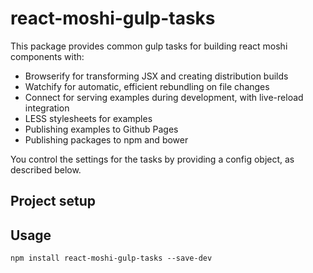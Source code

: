 # react-moshi-gulp-tasks

This package provides common gulp tasks for building react moshi components with:

* Browserify for transforming JSX and creating distribution builds
* Watchify for automatic, efficient rebundling on file changes
* Connect for serving examples during development, with live-reload integration
* LESS stylesheets for examples
* Publishing examples to Github Pages
* Publishing packages to npm and bower

You control the settings for the tasks by providing a config object, as described below.

## Project setup

## Usage

```
npm install react-moshi-gulp-tasks --save-dev
```
